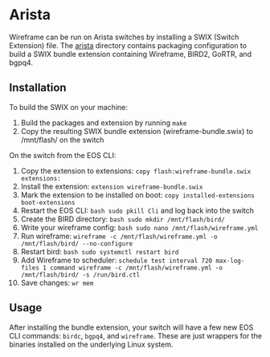 # Arista

Wireframe can be run on Arista switches by installing a SWIX (Switch Extension) file. The [arista](https://github.com/natesales/wireframe/tree/main/arista) directory contains packaging configuration to build a SWIX bundle extension containing Wireframe, BIRD2, GoRTR, and bgpq4. 

## Installation

To build the SWIX on your machine:

1. Build the packages and extension by running `make`
2. Copy the resulting SWIX bundle extension (wireframe-bundle.swix) to /mnt/flash/ on the switch

On the switch from the EOS CLI:

1. Copy the extension to extensions: `copy flash:wireframe-bundle.swix extensions:`
2. Install the extension: `extension wireframe-bundle.swix`
3. Mark the extension to be installed on boot: `copy installed-extensions boot-extensions`
4. Restart the EOS CLI: `bash sudo pkill Cli` and log back into the switch
5. Create the BIRD directory: `bash sudo mkdir /mnt/flash/bird/`
6. Write your wireframe config: `bash sudo nano /mnt/flash/wireframe.yml`
7. Run wireframe: `wireframe -c /mnt/flash/wireframe.yml -o /mnt/flash/bird/ --no-configure`
8. Restart bird: `bash sudo systemctl restart bird`
9. Add Wireframe to scheduler: `schedule test interval 720 max-log-files 1 command wireframe -c /mnt/flash/wireframe.yml -o /mnt/flash/bird/ -s /run/bird.ctl`
10. Save changes: `wr mem`

## Usage

After installing the bundle extension, your switch will have a few new EOS CLI commands: `birdc`, `bgpq4`, and `wireframe`. These are just wrappers for the binaries installed on the underlying Linux system. 
